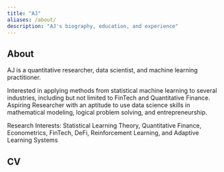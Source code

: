 ```yaml
---
title: "AJ"
aliases: /about/
description: "AJ's biography, education, and experience"
---
```

## About
AJ is a quantitative researcher, data scientist, and machine learning practitioner.

Interested in applying methods from statistical machine learning to several industries, including but not limited to FinTech and Quantitative Finance. Aspiring Researcher with an aptitude to use data science skills in mathematical modeling, logical problem solving, and entrepreneurship.

Research Interests: Statistical Learning Theory, Quantitative Finance, Econometrics, FinTech, DeFi, Reinforcement Learning, and Adaptive Learning Systems

## CV